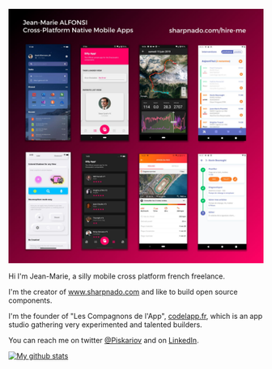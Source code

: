 ![apps](Apps_Square_Refs_1440.jpg)

Hi I'm Jean-Marie, a silly mobile cross platform french freelance.

I'm the creator of www.sharpnado.com and like to build open source components.

I'm the founder of "Les Compagnons de l'App", [codelapp.fr](https://codelapp.fr), which is an app studio gathering very experimented and talented builders.

You can reach me on twitter [@Piskariov](https://twitter.com/Piskariov) and on [LinkedIn](https://www.linkedin.com/in/alfonsi/).

[![My github stats](https://github-readme-stats.vercel.app/api?username=roubachof&show_icons=true&theme=radical)](https://github.com/roubachof)



